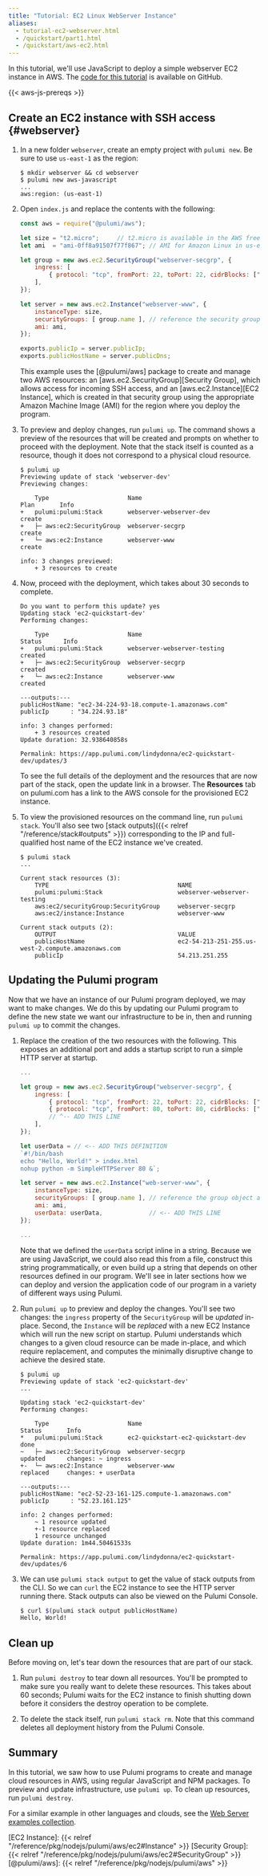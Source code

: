 ```yaml
---
title: "Tutorial: EC2 Linux WebServer Instance"
aliases:
  - tutorial-ec2-webserver.html
  - /quickstart/part1.html
  - /quickstart/aws-ec2.html
---
```


In this tutorial, we'll use JavaScript to deploy a simple webserver EC2 instance in AWS. The [code for this tutorial](https://github.com/pulumi/examples/tree/master/aws-js-webserver) is available on GitHub. 

{{< aws-js-prereqs >}}

## Create an EC2 instance with SSH access {#webserver}

1.  In a new folder `webserver`, create an empty project with `pulumi new`. Be sure to use `us-east-1` as the region:

    ```
    $ mkdir webserver && cd webserver
    $ pulumi new aws-javascript
    ...
    aws:region: (us-east-1) 
    ```

1.  Open `index.js` and replace the contents with the following:

    ```javascript
    const aws = require("@pulumi/aws");

    let size = "t2.micro";     // t2.micro is available in the AWS free tier
    let ami  = "ami-0ff8a91507f77f867"; // AMI for Amazon Linux in us-east-1 (Virginia)

    let group = new aws.ec2.SecurityGroup("webserver-secgrp", { 
        ingress: [
            { protocol: "tcp", fromPort: 22, toPort: 22, cidrBlocks: ["0.0.0.0/0"] },
        ],
    });

    let server = new aws.ec2.Instance("webserver-www", {
        instanceType: size,
        securityGroups: [ group.name ], // reference the security group resource above
        ami: ami,
    });

    exports.publicIp = server.publicIp;
    exports.publicHostName = server.publicDns;
    ```

    This example uses the [@pulumi/aws] package to create and manage two AWS resources: an
    [aws.ec2.SecurityGroup][Security Group], which allows access for incoming SSH access, and an
    [aws.ec2.Instance][EC2 Instance], which is created in that security group using the appropriate Amazon
    Machine Image (AMI) for the region where you deploy the program.

1.  To preview and deploy changes, run `pulumi up`. The command shows a preview of the resources that will be created and prompts on whether to proceed with the deployment.  Note that the stack itself is counted as a resource, though it does not correspond to a physical cloud resource.

        $ pulumi up
        Previewing update of stack 'webserver-dev'
        Previewing changes:

            Type                      Name                               Plan       Info
        +   pulumi:pulumi:Stack       webserver-webserver-dev            create
        +   ├─ aws:ec2:SecurityGroup  webserver-secgrp                   create
        +   └─ aws:ec2:Instance       webserver-www                      create

        info: 3 changes previewed:
            + 3 resources to create

1.  Now, proceed with the deployment, which takes about 30 seconds to complete.

        Do you want to perform this update? yes
        Updating stack 'ec2-quickstart-dev'
        Performing changes:

            Type                      Name                               Status      Info
        +   pulumi:pulumi:Stack       webserver-webserver-testing        created
        +   ├─ aws:ec2:SecurityGroup  webserver-secgrp                   created
        +   └─ aws:ec2:Instance       webserver-www                      created

        ---outputs:---
        publicHostName: "ec2-34-224-93-18.compute-1.amazonaws.com"
        publicIp      : "34.224.93.18"

        info: 3 changes performed:
            + 3 resources created
        Update duration: 32.938640858s

        Permalink: https://app.pulumi.com/lindydonna/ec2-quickstart-dev/updates/3


    To see the full details of the deployment and the resources that are now part of the stack, open the update link in a browser. The **Resources** tab on pulumi.com has a link to the AWS console for the provisioned EC2 instance.

1.  To view the provisioned resources on the command line, run `pulumi stack`. You'll also see two [stack outputs]({{< relref "/reference/stack#outputs" >}}) corresponding to the IP and full-qualified host name of the EC2 instance we've created.

    ```
    $ pulumi stack
    ...

    Current stack resources (3):
        TYPE                                    NAME
        pulumi:pulumi:Stack                     webserver-webserver-testing
        aws:ec2/securityGroup:SecurityGroup     webserver-secgrp
        aws:ec2/instance:Instance               webserver-www

    Current stack outputs (2):
        OUTPUT                                  VALUE
        publicHostName                          ec2-54-213-251-255.us-west-2.compute.amazonaws.com
        publicIp                                54.213.251.255
    ```

## Updating the Pulumi program

Now that we have an instance of our Pulumi program deployed, we may want to make changes. We do this by updating our
Pulumi program to define the new state we want our infrastructure to be in, then and running `pulumi up` to commit the changes.

1.  Replace the creation of the two resources with the following. This exposes an additional port and adds a startup
    script to run a simple HTTP server at startup.

    ```javascript
    ...

    let group = new aws.ec2.SecurityGroup("webserver-secgrp", { 
        ingress: [
            { protocol: "tcp", fromPort: 22, toPort: 22, cidrBlocks: ["0.0.0.0/0"] },
            { protocol: "tcp", fromPort: 80, toPort: 80, cidrBlocks: ["0.0.0.0/0"] }, 
            // ^-- ADD THIS LINE
        ],
    });

    let userData = // <-- ADD THIS DEFINITION
    `#!/bin/bash
    echo "Hello, World!" > index.html
    nohup python -m SimpleHTTPServer 80 &`;

    let server = new aws.ec2.Instance("web-server-www", {
        instanceType: size,
        securityGroups: [ group.name ], // reference the group object above
        ami: ami,
        userData: userData,             // <-- ADD THIS LINE
    });

    ...
    ```

    Note that we defined the `userData` script inline in a string.  Because we are using JavaScript, we could also read
    this from a file, construct this string programmatically, or even build up a string that depends on other resources
    defined in our program.  We'll see in later sections how we can deploy and version the application code of our
    program in a variety of different ways using Pulumi.

1.  Run `pulumi up` to preview and deploy the changes. You'll see two changes: the `ingress` property of the `SecurityGroup` will be _updated_ in-place.  Second, the `Instance` will be _replaced_ with a new EC2 Instance which will run the new script on startup. Pulumi understands which changes to a given cloud resource can be made in-place, and which require replacement, and computes the minimally disruptive change to achieve the desired state.

        $ pulumi up
        Previewing update of stack 'ec2-quickstart-dev'
        ...

        Updating stack 'ec2-quickstart-dev'
        Performing changes:

            Type                      Name                               Status       Info
        *   pulumi:pulumi:Stack       ec2-quickstart-ec2-quickstart-dev  done         
        ~   ├─ aws:ec2:SecurityGroup  webserver-secgrp                   updated      changes: ~ ingress
        +-  └─ aws:ec2:Instance       webserver-www                      replaced     changes: + userData

        ---outputs:---
        publicHostName: "ec2-52-23-161-125.compute-1.amazonaws.com"
        publicIp      : "52.23.161.125"

        info: 2 changes performed:
            ~ 1 resource updated
            +-1 resource replaced
            1 resource unchanged
        Update duration: 1m44.50461533s

        Permalink: https://app.pulumi.com/lindydonna/ec2-quickstart-dev/updates/6


1.  We can use `pulumi stack output` to get the value of stack outputs from the CLI.  So we can `curl` the EC2 instance to see the HTTP server running there. Stack outputs can also be viewed on the Pulumi Console.

    ```bash
    $ curl $(pulumi stack output publicHostName)
    Hello, World!
    ```

## Clean up

Before moving on, let's tear down the resources that are part of our stack.

1.  Run `pulumi destroy` to tear down all resources.  You'll be prompted to make sure you really want to delete these
   resources. This takes about 60 seconds; Pulumi waits for the EC2 instance to finish shutting down before
   it considers the destroy operation to be complete.

1.  To delete the stack itself, run `pulumi stack rm`. Note that this command deletes all deployment history from the Pulumi Console.

## Summary

In this tutorial, we saw how to use Pulumi programs to create and manage cloud resources in AWS, using regular JavaScript and NPM packages. To preview and update infrastructure, use `pulumi up`. To clean up resources, run `pulumi destroy`.

For a similar example in other languages and clouds, see the [Web Server examples collection](https://github.com/pulumi/examples#web-server).

<!-- Common links -->
[EC2 Instance]: {{< relref "/reference/pkg/nodejs/pulumi/aws/ec2#Instance" >}}
[Security Group]: {{< relref "/reference/pkg/nodejs/pulumi/aws/ec2#SecurityGroup" >}}
[@pulumi/aws]: {{< relref "/reference/pkg/nodejs/pulumi/aws" >}}
<!-- End common links -->
